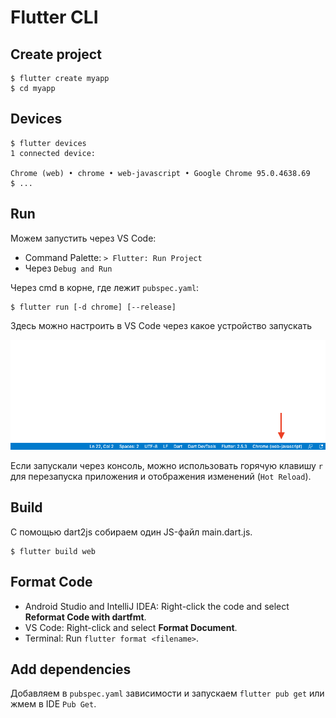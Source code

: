 # Flutter CLI

## Create project

```
$ flutter create myapp
$ cd myapp
```

## Devices

```
$ flutter devices
1 connected device:

Chrome (web) • chrome • web-javascript • Google Chrome 95.0.4638.69
$ ...
```

## Run

Можем запустить через VS Code:

* Command Palette: `> Flutter: Run Project`
* Через `Debug and Run`

Через cmd в корне, где лежит `pubspec.yaml`:

```
$ flutter run [-d chrome] [--release]
```

Здесь можно настроить в VS Code через какое устройство запускать

![](<../../../../.gitbook/assets/image (1) (1).png>)

Если запускали через консоль, можно использовать горячую клавишу `r` для перезапуска приложения и отображения изменений (`Hot Reload`).

## Build

С помощью dart2js собираем один JS-файл main.dart.js.

```
$ flutter build web
```

## Format Code

* Android Studio and IntelliJ IDEA: Right-click the code and select **Reformat Code with dartfmt**.
* VS Code: Right-click and select **Format Document**.
* Terminal: Run `flutter format <filename>`.

## Add dependencies

Добавляем в `pubspec.yaml` зависимости и запускаем `flutter pub get` или жмем в IDE `Pub Get`.
